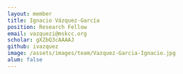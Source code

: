 ```yaml
---
layout: member
title: Ignacio Vázquez-García
position: Research Fellow
email: vazquezi@mskcc.org
scholar: gXZbQ3cAAAAJ
github: ivazquez
image: /assets/images/team/Vazquez-Garcia-Ignacio.jpg
alum: false
---
```

